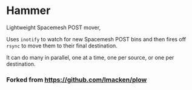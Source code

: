 # Hammer

Lightweight Spacemesh POST mover,

Uses `inotify` to watch for new Spacemesh POST bins and then fires off `rsync` to move
them to their final destination.

It can do many in parallel, one at a time, one per source, or one per destination.

### Forked from https://github.com/lmacken/plow
